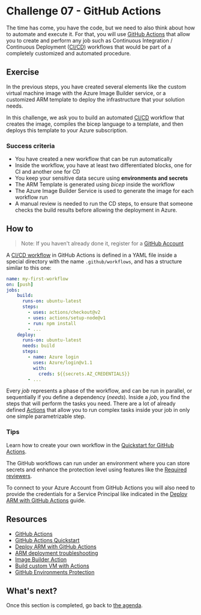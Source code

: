 # Challenge 07 - GitHub Actions

The time has come, you have the code, but we need to also think about how to automate and execute it. For that, you will use [GitHub Actions][github-actions] that allow you to create and perform any job such as Continuous Integration / Continuous Deployment ([CI/CD][ci-cd]) workflows that would be part of a completely customized and automated procedure.

## Exercise

In the previous steps, you have created several elements like the custom virtual machine image with the Azure Image Builder service, or a customized ARM template to deploy the infrastructure that your solution needs.

In this challenge, we ask you to build an automated [CI/CD][ci-cd] workflow that creates the image, compiles the bicep language to a template, and then deploys this template to your Azure subscription.

### Success criteria

* You have created a new workflow that can be run automatically
* Inside the workflow, you have at least two differentiated blocks, one for CI and another one for CD
* You keep your sensitive data secure using **environments and secrets**
* The ARM Template is generated using *bicep* inside the workflow
* The Azure Image Builder Service is used to generate the image for each workflow run
* A manual review is needed to run the CD steps, to ensure that someone checks the build results before allowing the deployment in Azure.

## How to

> Note: If you haven't already done it, register for a [GitHub Account](https://github.com/join)

A [CI/CD workflow][ci-cd] in GitHub Actions is defined in a YAML file inside a special directory with the name ```.github/workflows```, and has a structure similar to this one:

```YAML
name: my-first-workflow
on: [push]
jobs:
    build:
      runs-on: ubuntu-latest
      steps:
        - uses: actions/checkout@v2
        - uses: actions/setup-node@v1
        - run: npm install
        - ...
    deploy:
      runs-on: ubuntu-latest
      needs: build
      steps:
        - name: Azure login
          uses: Azure/login@v1.1
          with:
            creds: ${{secrets.AZ_CREDENTIALS}}
        - ...
```

Every *job* represents a phase of the workflow, and can be run in parallel, or sequentially if you define a dependency (*needs*). Inside a *job*, you find the steps that will perform the tasks you need. There are a lot of already defined [Actions][github-actions] that allow you to run complex tasks inside your job in only one simple parametrizable step.

### Tips

Learn how to create your own workflow in the [Quickstart for GitHub Actions][actions-quickstart].

The GitHub workflows can run under an environment where you can store secrets and enhance the protection level using features like the [Required reviewers][github-environment-protection].

To connect to your Azure Account from GitHub Actions you will also need to provide the credentials for a Service Principal like indicated in the [Deploy ARM with GitHub Actions][azure-github] guide.

## Resources

- [GitHub Actions][github-actions]
- [GitHub Actions Quickstart][actions-quickstart]
- [Deploy ARM with GitHub Actions][azure-github]
- [ARM deployment troubleshooting](https://docs.microsoft.com/azure/azure-resource-manager/templates/common-deployment-errors)
- [Image Builder Action][image-builder-action]
- [Build custom VM with Actions][build-vm-images]
- [GitHub Environments Protection][github-environment-protection]

## What's next?

Once this section is completed, go back to [the agenda](../../README.md#challenges).

[actions-quickstart]: https://docs.github.com/actions/quickstart "Quickstart for GitHub Actions"
[azure-github]: https://docs.microsoft.com/azure/azure-resource-manager/templates/deploy-github-actions/ "Deploy ARM templates by using GitHub Actions"
[ci-cd]:https://docs.github.com/actions/guides/about-continuous-integration "About continuous integration"
[github-actions]:https://docs.github.com/actions/learn-github-actions/introduction-to-github-actions "Introduction to GitHub Actions"
[github-environment-protection]: https://docs.github.com/actions/reference/environments#required-reviewers
[build-vm-images]: https://docs.microsoft.com/azure/developer/github/build-vm-image "Build custom virtual machine images with GitHub Actions and Azure"
[image-builder-action]: https://github.com/marketplace/actions/build-azure-virtual-machine-image "GitHub Action to Build Custom Virtual Machine Images"

